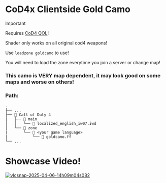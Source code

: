 # CoD4x Clientside Gold Camo
> [!IMPORTANT]
> Requires [CoD4 QOL](https://github.com/Rex109/CoD4QOL)!
>
> Shader only works on all original cod4 weapons!
> 
> Use `loadzone goldcamo` to use!
> 
> You will need to load the zone everytime you join a server or change map!

### This camo is VERY map dependent, it may look good on some maps and worse on others!

### **Path:**
```
.
├── ...
├── 📁 Call of Duty 4
|   ├── 📁 main
│   │   └── 📜 localized_english_iw07.iwd
│   └── 📁 zone
|       └── 📁 <your game language>
|           └── 📜 goldcamo.ff
└── ...
```
# Showcase Video!
[![vlcsnap-2025-04-06-14h09m04s082](https://github.com/user-attachments/assets/cf2bacec-c2a5-4a9e-b62f-82fda3f727ac)](https://www.youtube.com/watch?v=KJlLSUw8eos)
